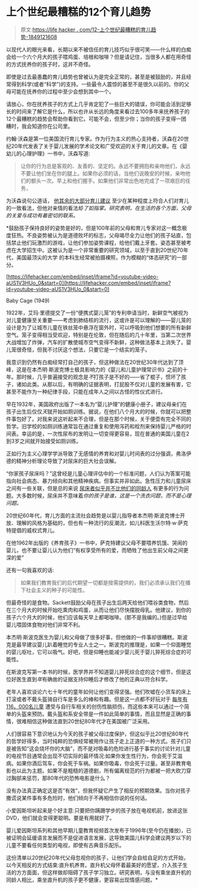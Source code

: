 # 上个世纪最糟糕的12个育儿趋势

> 原文:[https://life hacker . com/12-上个世纪最糟糕的育儿趋势-1849121608](https://lifehacker.com/12-of-the-worst-parenting-trends-of-the-last-century-1849121608)

以现代人的眼光来看，长期以来不被信任的育儿技巧似乎很可笑——什么样的白痴会给一个六个月大的孩子喂鸡蛋、培根和咖啡？但是请记住，当很多人都在用奇怪的方式抚养你的孩子时，这并不奇怪。

即使是过去最愚蠢的育儿趋势也曾被认为是完全正常的，甚至是被鼓励的，并且经常得到科学(或者“科学”)的支持。一些最令人震惊的甚至不是很久以前的。你的父母可能在抚养你的过程中至少会想到其中一个。

请放心，你在抚养孩子的方式上几乎肯定犯了一些巨大的错误，你可能会活到足够长的时间来了解它是什么，所以也许从长远的角度来看过去100多年来抚养孩子的12个最糟糕的趋势会帮助你看到它。可能不会，但至少你；当你的孩子变得一团糟时，我会知道你在公司里。

约翰·沃森是第一位美国流行育儿专家。作为行为主义的热心支持者，沃森在20世纪20年代发表了关于婴儿发展的学术论文和广受欢迎的关于育儿的文章。在《婴幼儿的心理护理》一书中，沃森写道:

> 让你的行为总是客观的、友善的、坚定的。永远不要拥抱和亲吻他们，永远不要让他们坐在你的腿上。如果你必须的话，当他们说晚安的时候，亲吻他们的额头一次。早上和他们握手。如果他们非常出色地完成了一项艰巨的任务，

为沃森说句公道话， [他其余的大部分育儿建议](https://psycnet.apa.org/fulltext/2014-55587-006.html) 至少在某种程度上符合人们对育儿的一致看法，但他对亲情的看法却*了如指掌。研究表明，在生活的各个方面，父母的关爱与成功有着密切的联系。*

 *鼓励孩子保持良好的姿势是好的，但是100年前的父母和育儿专家对这一概念极度狂热。不良姿势被认为是道德败坏的标志，父母竭尽全力让他们的孩子站直，包括禁止他们玩激烈的游戏，让他们参加姿势课程，给他们戴上牙套。姿态甚至被考虑在大学招生中。这被认为是一个非常重要的研究领域，以至于直到20世纪70年代，美国最顶尖的大学 的本科生经常被拍摄裸照，作为模糊的“体态研究”的一部分。

 [https://lifehacker.com/embed/inset/iframe?id=youtube-video-aUS1V3HUo_0&start=0](https://lifehacker.com/embed/inset/iframe?id=youtube-video-aUS1V3HUo_0&start=0)

<figcaption class="sc-1ptbguh-0 hxeMec caption">Baby Cage (1949)</figcaption> 

1922年，艾玛·里德提交了一份“便携式婴儿笼”的专利申请当时，新鲜空气被视为对儿童健康至关重要——考虑到肺结核的流行，这或许是可以理解的——婴儿笼的设计是为了让城市儿童在铁丝笼中悬浮在窗外时，可以呼吸到他们想要的所有新鲜空气。笼子变得相当受欢迎，特别是在伦敦，但在随后的几十年里，当第二次世界大战增加了炸弹，汽车的扩散使城市空气变得不新鲜，这种做法基本上消失了。婴儿笼很奇怪，但我不讨厌这个想法，只要它是一个结实的笼子。

我意识到仍然有白痴经常打自己的孩子，但这种做法在20世纪30年代达到了顶峰，这是在本杰明·斯波克博士极具影响力的《婴儿和儿童护理常识书》之前的十年。那时候，几乎普遍接受的观念是*不*打孩子是不好的——省了棍子，惯坏了孩子，诸如此类。从那以后，有明确的证据表明，打屁股不仅对儿童的发展有害，它甚至不能作为一种纪律手段，只能在成年人之间以古怪的性仪式进行。

早在1932年，美国政府出版了一本名为“婴儿护理”的健康小册子，建议母亲们在孩子出生后仅仅*天*就开始如厕训练。据说，在他们八个月大的时候，你就可以把整件事包好了。对我来说这听起来不合理，但是在那个时候，关于便壶有完全不同的哲学。旧学校的如厕训练通常旨在通过重复和使用泻药和栓剂来保持婴儿严格的时间表。幸运的是，一次性尿布的发明让一切变得更容易，现在普通的美国儿童在2到3岁之间就开始接受如厕训练。

正如行为主义心理学学派导致了无感情的养育和对婴儿时间表的过分强调，弗洛伊德的精神分析理论导致了对尿床的巨大社会误解。

“你家孩子尿床吗？”这曾经是儿童心理评估中的一个标准问题，人们认为答案可能指向社会病态、暴力倾向和其他精神疾病。但事实并非如此。急性压力和儿童尿床之间有一些关联，但是总的来说 [尿床者似乎并不比他们的同龄人](https://parentingscience.com/bedwetting/) 有更多的行为问题。大多数时候，尿床并不意味着*你的孩子是谁，这是一个洗衣问题，而不是心理问题。*

20世纪60年代，育儿方面的主流社会趋势是以婴儿指导者本杰明·斯波克博士开放、理解的风格为基础的，但也有一种流行的反潮流，如儿科医生沃尔特·w·萨克特提倡的威权式育儿。

在他1962年出版的《养育孩子》一书中，萨克特建议父母不要喂养饥饿、哭闹的婴儿，也不要让婴儿认为他们“有权享受所有的爱，而牺牲了他出生前父母之间更深的爱”

还有一句我喜欢的话:

> 如果我们教育我们的后代期望一切都是按需提供的，我们必须承认我们在播下社会主义的种子的可能性。

但最奇怪的是食物。Sackett鼓励父母在孩子出生后两天给他们喂谷类食物，然后在三个月大的时候开始吃熏肉和鸡蛋，从而让他们尽快摆脱母乳。他建议，到你的孩子六个月大的时候，他们应该每天早上都喝咖啡。(那不是我编的。)但是过早给婴儿喂固体食物对他们非常不利。

本杰明·斯波克医生为婴儿和父母做了很多好事，但他做的一件事却很糟糕。斯波克是最早建议婴儿趴着睡觉的专业人士之一。斯波克的推理是，如果一个仰面睡觉的婴儿呕吐，它可以吸气。好吧，但是仰睡也能减少婴儿死于婴儿猝死综合症的可能性。

在斯波克写第一本书的时候，医学界并不知道婴儿猝死综合症的这个细节，但是这位好医生直到*年*有确凿的证据支持仰睡后才修改了他的正典以符合科学。

老年人喜欢谈论六七十年代的童年如何让他们变得坚强。他们吹嘘在小货车的床上打滚或者不戴头盔骑自行车是多么的棒和有趣。但是这一点都不好玩对于 [每年有116，000名儿童](https://pubmed.ncbi.nlm.nih.gov/8909479/) 遭受与自行车相关的创伤性脑损伤，而这些本来可以通过一个简单的头盔来预防。戴头盔和系安全带是一件如此简单的事情，而且显然是正确的事情，很难相信这种做法直到20世纪80年代才在美国被广泛采用。

人们很容易下意识地认为今天的孩子被父母过度保护，但这似乎比20世纪80年代的哲学好得多，当时纯粹的恐惧经常被用作让孩子走上正道的一种方式。孩子们只是被告知“这会烧坏你的大脑”，而不是对吸毒的危险进行基于事实的讨论针对儿童的电视节目通常会出现不切实际的最坏情况:如果你发生性行为，你会死于艾滋病。如果你酒后驾车，你会死于车祸。如果你吸毒，你会死于过量。甚至非教育电影也以此为主题。如果不是粗糙的道德剧，所有偏离规范的行为都被一把大砍刀穿过胸部来惩罚，那80年代的恐怖电影是什么？

没有办法真正确定这是否“有效”，但我怀疑它产生了相反的预期效果。当你对孩子撒谎说某件事有多危险时，他们倾向于不再相信你说的任何话。

小爱因斯坦听起来是个好主意:只要把你蹒跚学步的孩子放在电视机前，放进这张DVD，他们就会变得更聪明。要是有用就好了。

婴儿爱因斯坦系列和其他早期儿童教育视频首次发布于1996年(至今仍在播放)，已被证明会延缓语言发展而不是促进语言发展，这导致美国儿科学会建议两岁以下的儿童不要看任何类型的电视，即使有古典音乐配乐。

这份清单以20世纪20年代父母忽视你的孩子，让他们学会自给自足的方式开始，以今天相反的方式结束:直升机养育。直升机父母怀着最美好的愿望，介入孩子生活的方方面面，但这样做却阻碍了孩子学习独立。研究表明，与没有乘坐直升机的同龄人相比，乘坐直升机的孩子更不健康，更容易出现情感问题。*